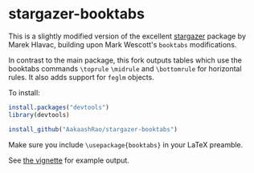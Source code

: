# stargazer-booktabs

This is a slightly modified version of the excellent [stargazer](https://cran.r-project.org/web/packages/stargazer/vignettes/stargazer.pdf) package by Marek Hlavac, building upon Mark Wescott's `booktabs` modifications.

In contrast to the main package, this fork outputs tables which use the booktabs commands `\toprule` `\midrule` and `\bottomrule` for horizontal rules. It also adds support for `feglm` objects.


To install:

```R
install.packages("devtools")
library(devtools)

install_github("AakaashRao/stargazer-booktabs")
```

Make sure you include `\usepackage{booktabs}` in your LaTeX preamble.

See [the vignette](https://github.com/markwestcott34/stargazer-booktabs/blob/master/vignettes/stargazer-booktabs.pdf) for example output.
